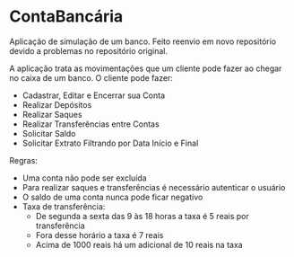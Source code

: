 # ContaBancária

Aplicação de simulação de um banco. 
Feito reenvio em novo repositório devido a problemas no repositório original.



A aplicação trata as movimentações que um cliente pode fazer ao chegar no caixa de um banco.
O cliente pode fazer:
- Cadastrar, Editar e Encerrar sua Conta
- Realizar Depósitos
- Realizar Saques
- Realizar Transferências entre Contas
- Solicitar Saldo
- Solicitar Extrato Filtrando por Data Início e Final

Regras:
- Uma conta não pode ser excluída
- Para realizar saques e transferências é necessário autenticar o usuário
- O saldo de uma conta nunca pode ficar negativo
- Taxa de transferência:
    * De segunda a sexta das 9 às 18 horas a taxa é 5 reais por transferência
    * Fora desse horário a taxa é 7 reais
    * Acima de 1000 reais há um adicional de 10 reais na taxa
